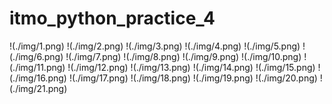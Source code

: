 # itmo_python_practice_4

!(./img/1.png)
!(./img/2.png)
!(./img/3.png)
!(./img/4.png)
!(./img/5.png)
!(./img/6.png)
!(./img/7.png)
!(./img/8.png)
!(./img/9.png)
!(./img/10.png)
!(./img/11.png)
!(./img/12.png)
!(./img/13.png)
!(./img/14.png)
!(./img/15.png)
!(./img/16.png)
!(./img/17.png)
!(./img/18.png)
!(./img/19.png)
!(./img/20.png)
!(./img/21.png)